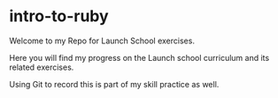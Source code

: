 # intro-to-ruby

Welcome to my Repo for Launch School exercises.

Here you will find my progress on the Launch school curriculum and its related exercises.

Using Git to record this is part of my skill practice as well.
